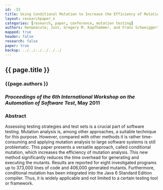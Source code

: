 ```yaml
---
id: -33
title: Using Conditional Mutation to Increase the Efficiency of Mutation Analysis
layout: researchpaper_n
categories: [research, paper, conference, mutation testing]
authors: Ren&eacute; Just, Gregory M. Kapfhammer, and Franz Schweiggert
mapped: true
header: false
research: false
paper: true
backup: ../../../../../../
---
```


## {{ page.title }} [<i class="fa fa-download"></i>]({{site.baseurl}}download/research/papers/ast2011-just-kapfhammer-schweiggert.pdf "Download this Paper!")

### {{page.authors }}

### <em>Proceedings of the 6th International Workshop on the Automation of Software Test</em>, May 2011

### Abstract

Assessing testing strategies and test sets is a crucial part of software testing. Mutation analysis is, among other
approaches, a suitable technique for this purpose. However, compared with other methods it is rather time-consuming and
applying mutation analysis to large software systems is still problematic. This paper presents a versatile approach,
called conditional mutation, which increases the efficiency of mutation analysis. This new method significantly reduces
the time overhead for generating and executing the mutants. Results are reported for eight investigated programs up to
373,000 lines of code and 406,000 generated mutants. Furthermore, conditional mutation has been integrated into the Java
6 Standard Edition compiler. Thus, it is widely applicable and not limited to a certain testing tool or framework.

